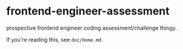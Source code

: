 # frontend-engineer-assessment
prospective frontend engineer coding assessment/challenge thingy.

If you're reading this, see `doc/Home.md`.
